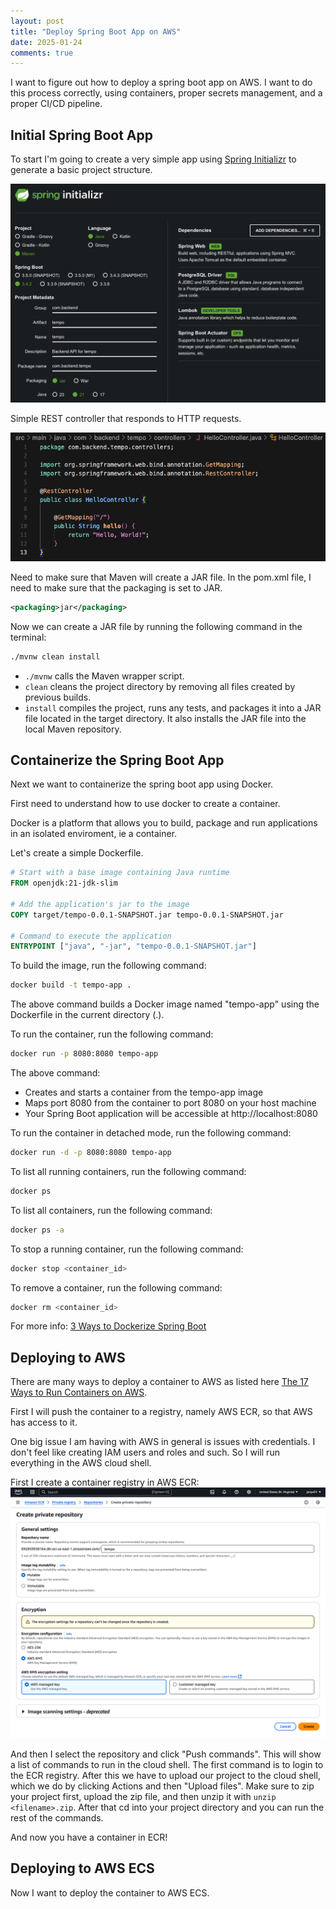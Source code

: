 ```yaml
---
layout: post
title: "Deploy Spring Boot App on AWS"
date: 2025-01-24
comments: true
---
```


I want to figure out how to deploy a spring boot app on AWS. I want to do this process correctly, using containers, proper secrets management, and a proper CI/CD pipeline.

## Initial Spring Boot App
To start I'm going to create a very simple app using [Spring Initializr](https://start.spring.io/) to generate a basic project structure.

![Spring Initializr](/assets/images/spring-initializr.png)

Simple REST controller that responds to HTTP requests.

![Simple REST controller](/assets/images/rest-controller.png)

Need to make sure that Maven will create a JAR file. In the pom.xml file, I need to make sure that the packaging is set to JAR.
```xml
<packaging>jar</packaging>
```

Now we can create a JAR file by running the following command in the terminal:
```bash
./mvnw clean install
```
- ```./mvnw``` calls the Maven wrapper script.
- ```clean``` cleans the project directory by removing all files created by previous builds.
- ```install``` compiles the project, runs any tests, and packages it into a JAR file located in the target directory. It also installs the JAR file into the local Maven repository.

## Containerize the Spring Boot App
Next we want to containerize the spring boot app using Docker.

First need to understand how to use docker to create a container. 

Docker is a platform that allows you to build, package and run applications in an isolated enviroment, ie a container.

Let's create a simple Dockerfile.

```Dockerfile
# Start with a base image containing Java runtime
FROM openjdk:21-jdk-slim

# Add the application's jar to the image
COPY target/tempo-0.0.1-SNAPSHOT.jar tempo-0.0.1-SNAPSHOT.jar

# Command to execute the application
ENTRYPOINT ["java", "-jar", "tempo-0.0.1-SNAPSHOT.jar"]
```

To build the image, run the following command:
```bash
docker build -t tempo-app .
```
The above command builds a Docker image named "tempo-app" using the Dockerfile in the current directory (.).

To run the container, run the following command:
```bash
docker run -p 8080:8080 tempo-app
```
The above command:
- Creates and starts a container from the tempo-app image
- Maps port 8080 from the container to port 8080 on your host machine
- Your Spring Boot application will be accessible at http://localhost:8080

To run the container in detached mode, run the following command:
```bash
docker run -d -p 8080:8080 tempo-app
```

To list all running containers, run the following command:
```bash
docker ps
```

To list all containers, run the following command:
```bash
docker ps -a
```

To stop a running container, run the following command:
```bash
docker stop <container_id>
```

To remove a container, run the following command:
```bash
docker rm <container_id>
```

For more info: [3 Ways to Dockerize Spring Boot](https://medium.com/@ksaquib/docker-3-ways-to-dockerize-spring-boot-you-need-to-know-now-07d2e2dd7668)

## Deploying to AWS

There are many ways to deploy a container to AWS as listed here [The 17 Ways to Run Containers on AWS](https://www.lastweekinaws.com/blog/the-17-ways-to-run-containers-on-aws/).

First I will push the container to a registry, namely AWS ECR, so that AWS has access to it.

One big issue I am having with AWS in general is issues with credentials. I don't feel like creating IAM users and roles and such. So I will run everything in the AWS cloud shell.

First I create a container registry in AWS ECR:
![Create ECR Repository](/assets/images/create-ecr-repository.png)

And then I select the repository and click "Push commands".
This will show a list of commands to run in the cloud shell.
The first command is to login to the ECR registry.
After this we have to upload our project to the cloud shell, which we do by clicking Actions and then "Upload files". Make sure to zip your project first, upload the zip file, and then unzip it with ```unzip <filename>.zip```. After that cd into your project directory and you can run the rest of the commands.

And now you have a container in ECR!

## Deploying to AWS ECS

Now I want to deploy the container to AWS ECS.